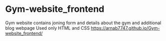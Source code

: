 # Gym-website_frontend
Gym website contains joning form and details about the gym and additional blog webpage
Used only HTML and CSS
https://arnab7747.github.io/Gym-website_frontend/
